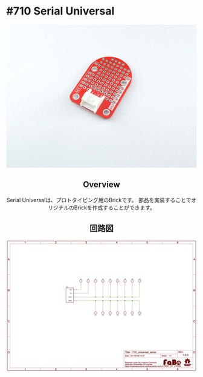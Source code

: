 # #710 Serial Universal

<center>

![](./img/710_universal_serial.jpg)
<!--COLORME-->

## Overview
Serial Universalは、プロトタイピング用のBrickです。
部品を実装することでオリジナルのBrickを作成することができます。

## 回路図

![](./img/710_universal_serial_sch.png)
